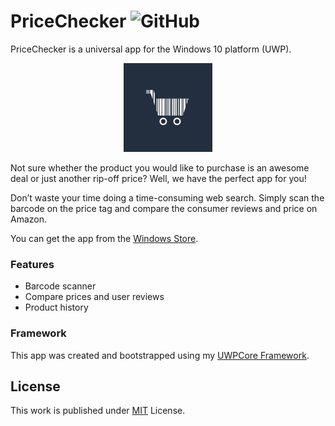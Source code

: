 # PriceChecker ![GitHub](https://img.shields.io/github/license/b3nk4n/price-checker-app)

PriceChecker is a universal app for the Windows 10 platform (UWP).

<p align="center">
    <img alt="App Logo" src="AmaScan.App/Assets/Images/fallback.png">
</p>

Not sure whether the product you would like to purchase is an awesome deal or just another rip-off price? Well, we have the perfect app for you!

Don’t waste your time doing a time-consuming web search. Simply scan the barcode on the price tag and compare the consumer reviews and price on Amazon.

You can get the app from the [Windows Store](https://www.microsoft.com/store/apps/9nwl7v78qrd8).

### Features
- Barcode scanner
- Compare prices and user reviews
- Product history

### Framework

This app was created and bootstrapped using my [UWPCore Framework](https://github.com/b3nk4n/uwpcore.framework).

## License

This work is published under [MIT][mit] License.

[mit]: https://github.com/b3nk4n/price-checker-app/blob/main/LICENSE
